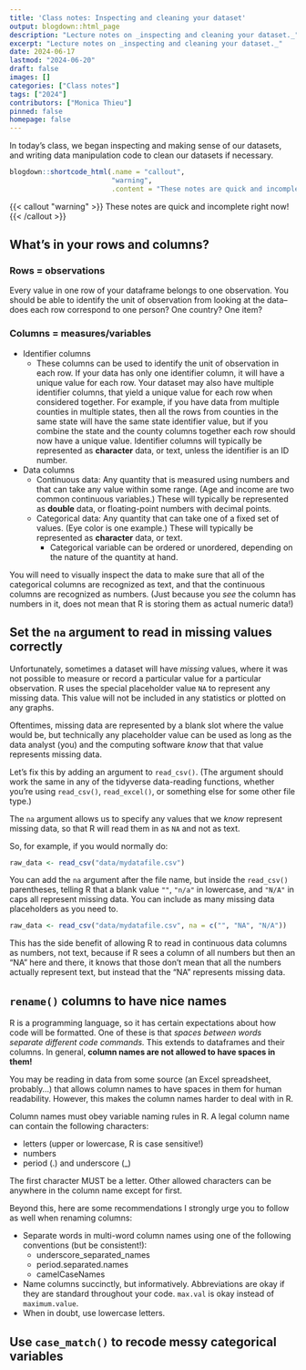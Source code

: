 ```yaml
---
title: 'Class notes: Inspecting and cleaning your dataset'
output: blogdown::html_page
description: "Lecture notes on _inspecting and cleaning your dataset._"
excerpt: "Lecture notes on _inspecting and cleaning your dataset._"
date: 2024-06-17
lastmod: "2024-06-20"
draft: false
images: []
categories: ["Class notes"]
tags: ["2024"]
contributors: ["Monica Thieu"]
pinned: false
homepage: false
---
```


In today’s class, we began inspecting and making sense of our datasets, and writing data manipulation code to clean our datasets if necessary.

``` r
blogdown::shortcode_html(.name = "callout",
                         "warning",
                         .content = "These notes are quick and incomplete right now!")
```

{{< callout "warning" >}}
These notes are quick and incomplete right now!
{{< /callout >}}

## What’s in your rows and columns?

### Rows = observations

Every value in one row of your dataframe belongs to one observation. You should be able to identify the unit of observation from looking at the data–does each row correspond to one person? One country? One item?

### Columns = measures/variables

- Identifier columns
  - These columns can be used to identify the unit of observation in each row. If your data has only one identifier column, it will have a unique value for each row. Your dataset may also have multiple identifier columns, that yield a unique value for each row when considered together. For example, if you have data from multiple counties in multiple states, then all the rows from counties in the same state will have the same state identifier value, but if you combine the state and the county columns together each row should now have a unique value. Identifier columns will typically be represented as **character** data, or text, unless the identifier is an ID number.
- Data columns
  - Continuous data: Any quantity that is measured using numbers and that can take any value within some range. (Age and income are two common continuous variables.) These will typically be represented as **double** data, or floating-point numbers with decimal points.
  - Categorical data: Any quantity that can take one of a fixed set of values. (Eye color is one example.) These will typically be represented as **character** data, or text.
    - Categorical variable can be ordered or unordered, depending on the nature of the quantity at hand.

You will need to visually inspect the data to make sure that all of the categorical columns are recognized as text, and that the continuous columns are recognized as numbers. (Just because you *see* the column has numbers in it, does not mean that R is storing them as actual numeric data!)

## Set the `na` argument to read in missing values correctly

Unfortunately, sometimes a dataset will have *missing* values, where it was not possible to measure or record a particular value for a particular observation. R uses the special placeholder value `NA` to represent any missing data. This value will not be included in any statistics or plotted on any graphs.

Oftentimes, missing data are represented by a blank slot where the value would be, but technically any placeholder value can be used as long as the data analyst (you) and the computing software *know* that that value represents missing data.

Let’s fix this by adding an argument to `read_csv()`. (The argument should work the same in any of the tidyverse data-reading functions, whether you’re using `read_csv()`, `read_excel()`, or something else for some other file type.)

The `na` argument allows us to specify any values that we *know* represent missing data, so that R will read them in as `NA` and not as text.

So, for example, if you would normally do:

``` r
raw_data <- read_csv("data/mydatafile.csv")
```

You can add the `na` argument after the file name, but inside the `read_csv()` parentheses, telling R that a blank value `""`, `"n/a"` in lowercase, and `"N/A"` in caps all represent missing data. You can include as many missing data placeholders as you need to.

``` r
raw_data <- read_csv("data/mydatafile.csv", na = c("", "NA", "N/A"))
```

This has the side benefit of allowing R to read in continuous data columns as numbers, not text, because if R sees a column of all numbers but then an “NA” here and there, it knows that those don’t mean that all the numbers actually represent text, but instead that the “NA” represents missing data.

## `rename()` columns to have nice names

R is a programming language, so it has certain expectations about how code will be formatted. One of these is that *spaces between words separate different code commands.* This extends to dataframes and their columns. In general, **column names are not allowed to have spaces in them!**

You may be reading in data from some source (an Excel spreadsheet, probably…) that allows column names to have spaces in them for human readability. However, this makes the column names harder to deal with in R.

Column names must obey variable naming rules in R. A legal column name can contain the following characters:

- letters (upper or lowercase, R is case sensitive!)
- numbers
- period (.) and underscore (\_)

The first character MUST be a letter. Other allowed characters can be anywhere in the column name except for first.

Beyond this, here are some recommendations I strongly urge you to follow as well when renaming columns:

- Separate words in multi-word column names using one of the following conventions (but be consistent!):
  - underscore_separated_names
  - period.separated.names
  - camelCaseNames
- Name columns succinctly, but informatively. Abbreviations are okay if they are standard throughout your code. `max.val` is okay instead of `maximum.value`.
- When in doubt, use lowercase letters.

## Use `case_match()` to recode messy categorical variables
